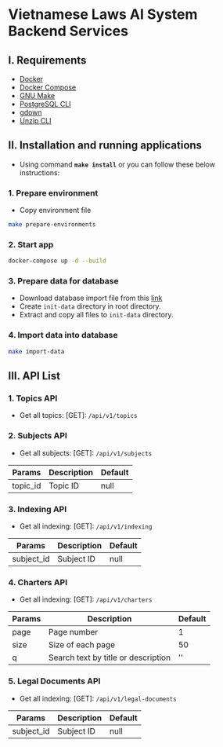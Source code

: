 # Vietnamese Laws AI System Backend Services

## I. Requirements

- [Docker](https://docs.docker.com/get-docker/)
- [Docker Compose](https://docs.docker.com/compose/install/)
- [GNU Make](https://www.gnu.org/software/make/)
- [PostgreSQL CLI](https://www.postgresql.org/download/)
- [gdown](https://github.com/wkentaro/gdown)
- [Unzip CLI](https://www.tecmint.com/install-zip-and-unzip-in-linux/)

## II. Installation and running applications

- Using command **`make install`** or you can follow these below instructions:

### 1. Prepare environment

- Copy environment file

```sh
make prepare-environments
```

### 2. Start app

```sh
docker-compose up -d --build
```

### 3. Prepare data for database

- Download database import file from this [link](https://drive.google.com/file/d/1AT11PWQ_1Jsds-RiMM55fqgT_ynnKsbw/view)
- Create `init-data` directory in root directory.
- Extract and copy all files to `init-data` directory.

### 4. Import data into database

```sh
make import-data
```

## III. API List

### 1. Topics API

- Get all topics: [GET]: `/api/v1/topics`

### 2. Subjects API

- Get all subjects: [GET]: `/api/v1/subjects`

| Params   | Description | Default |
| -------- | ----------- | ------- |
| topic_id | Topic ID    | null    |

### 3. Indexing API

- Get all indexing: [GET]: `/api/v1/indexing`

| Params     | Description | Default |
| ---------- | ----------- | ------- |
| subject_id | Subject ID  | null    |

### 4. Charters API

- Get all indexing: [GET]: `/api/v1/charters`

| Params | Description                         | Default |
| ------ | ----------------------------------- | ------- |
| page   | Page number                         | 1       |
| size   | Size of each page                   | 50      |
| q      | Search text by title or description | ''      |

### 5. Legal Documents API

- Get all indexing: [GET]: `/api/v1/legal-documents`

| Params     | Description | Default |
| ---------- | ----------- | ------- |
| subject_id | Subject ID  | null    |
